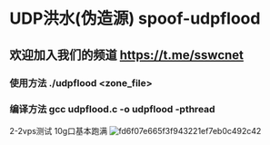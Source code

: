 # UDP洪水(伪造源) spoof-udpflood 
## 欢迎加入我们的频道 https://t.me/sswcnet 
### 使用方法 ./udpflood <target> <port> <size> <threads> <time> <zone_file>
### 编译方法 gcc udpflood.c -o udpflood -pthread

2-2vps测试 10g口基本跑满
![fd6f07e665f3f943221ef7eb0c492c42](https://github.com/user-attachments/assets/42be88b8-2fc5-40f9-9d58-fe1ea34d8da0)
